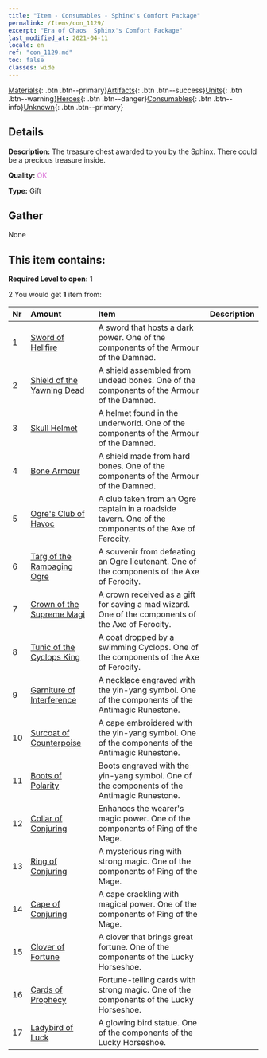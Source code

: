 ```yaml
---
title: "Item - Consumables - Sphinx's Comfort Package"
permalink: /Items/con_1129/
excerpt: "Era of Chaos  Sphinx's Comfort Package"
last_modified_at: 2021-04-11
locale: en
ref: "con_1129.md"
toc: false
classes: wide
---
```

 [Materials](/Items/){: .btn .btn--primary}[Artifacts](/Items/Artifacts/){: .btn .btn--success}[Units](/Items/Units/){: .btn .btn--warning}[Heroes](/Items/Heroes/){: .btn .btn--danger}[Consumables](/Items/Consumables/){: .btn .btn--info}[Unknown](/Items/Unknown/){: .btn .btn--primary}

## Details
 **Description:** The treasure chest awarded to you by the Sphinx. There could be a precious treasure inside.

 **Quality:** <span style="color: #DA70D6">OK</span>

 **Type:** Gift

## Gather

  None

## This item contains:

 **Required Level to open:** 1

 2 You would get **1** item  from:

  | Nr | Amount |     Item    | Description |
  |:---|:-------|:------------|:-----------:|
  | 1 | [Sword of Hellfire](/Items/art_121/) | A sword that hosts a dark power. One of the components of the Armour of the Damned. | 
  | 2 | [Shield of the Yawning Dead](/Items/art_122/) | A shield assembled from undead bones. One of the components of the Armour of the Damned. | 
  | 3 | [Skull Helmet](/Items/art_123/) | A helmet found in the underworld. One of the components of the Armour of the Damned. | 
  | 4 | [Bone Armour](/Items/art_124/) | A shield made from hard bones. One of the components of the Armour of the Damned. | 
  | 5 | [Ogre's Club of Havoc](/Items/art_125/) | A club taken from an Ogre captain in a roadside tavern. One of the components of the Axe of Ferocity. | 
  | 6 | [Targ of the Rampaging Ogre](/Items/art_126/) | A souvenir from defeating an Ogre lieutenant. One of the components of the Axe of Ferocity. | 
  | 7 | [Crown of the Supreme Magi](/Items/art_127/) | A crown received as a gift for saving a mad wizard. One of the components of the Axe of Ferocity. | 
  | 8 | [Tunic of the Cyclops King](/Items/art_128/) | A coat dropped by a swimming Cyclops. One of the components of the Axe of Ferocity. | 
  | 9 | [Garniture of Interference](/Items/art_118/) | A necklace engraved with the yin-yang symbol. One of the components of the Antimagic Runestone. | 
  | 10 | [Surcoat of Counterpoise](/Items/art_119/) | A cape embroidered with the yin-yang symbol. One of the components of the Antimagic Runestone. | 
  | 11 | [Boots of Polarity](/Items/art_120/) | Boots engraved with the yin-yang symbol. One of the components of the Antimagic Runestone. | 
  | 12 | [Collar of Conjuring](/Items/art_115/) | Enhances the wearer's magic power. One of the components of Ring of the Mage. | 
  | 13 | [Ring of Conjuring](/Items/art_116/) | A mysterious ring with strong magic. One of the components of Ring of the Mage. | 
  | 14 | [Cape of Conjuring](/Items/art_117/) | A cape crackling with magical power. One of the components of Ring of the Mage. | 
  | 15 | [Clover of Fortune](/Items/art_109/) | A clover that brings great fortune. One of the components of the Lucky Horseshoe. | 
  | 16 | [Cards of Prophecy](/Items/art_110/) | Fortune-telling cards with strong magic. One of the components of the Lucky Horseshoe. | 
  | 17 | [Ladybird of Luck](/Items/art_111/) | A glowing bird statue. One of the components of the Lucky Horseshoe. | 
